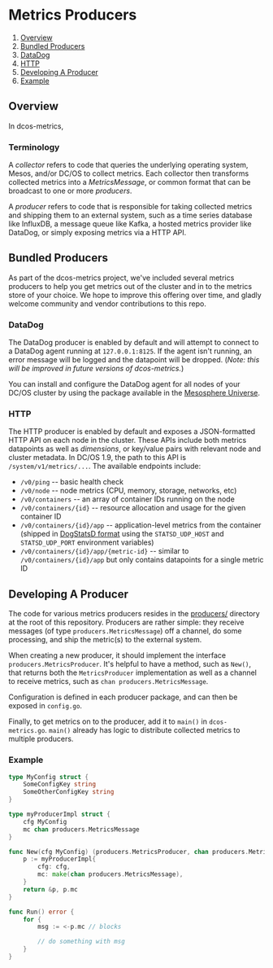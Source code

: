 # Metrics Producers

1. [Overview](#overview)
2. [Bundled Producers](#bundled-producers)
  1. [DataDog](#datadog)
  2. [HTTP](#http)
3. [Developing A Producer](#developing-a-producer)
  1. [Example](#example)

## Overview
In dcos-metrics,

### Terminology
A *collector* refers to code that queries the underlying operating system, Mesos,
and/or DC/OS to collect metrics. Each collector then transforms collected
metrics into a *MetricsMessage*, or common format that can be broadcast to
one or more *producers*.

A *producer* refers to code that is responsible for taking collected metrics and
shipping them to an external system, such as a time series database like
InfluxDB, a message queue like Kafka, a hosted metrics provider like DataDog,
or simply exposing metrics via a HTTP API.

## Bundled Producers
As part of the dcos-metrics project, we've included several metrics producers to
help you get metrics out of the cluster and in to the metrics store of your
choice. We hope to improve this offering over time, and gladly welcome community
and vendor contributions to this repo.

### DataDog
The DataDog producer is enabled by default and will attempt to connect to a
DataDog agent running at `127.0.0.1:8125`. If the agent isn't running, an error
message will be logged and the datapoint will be dropped. (*Note: this will be
improved in future versions of dcos-metrics.*)

You can install and configure the DataDog agent for all nodes of your DC/OS
cluster by using the package available in the
[Mesosphere Universe](https://github.com/mesosphere/universe).

### HTTP
The HTTP producer is enabled by default and exposes a JSON-formatted HTTP API
on each node in the cluster. These APIs include both metrics datapoints as well
as *dimensions*, or key/value pairs with relevant node and cluster metadata.
In DC/OS 1.9, the path to this API is `/system/v1/metrics/...`. The available
endpoints include:

* `/v0/ping` -- basic health check
* `/v0/node` -- node metrics (CPU, memory, storage, networks, etc)
* `/v0/containers` -- an array of container IDs running on the node
* `/v0/containers/{id}` -- resource allocation and usage for the given container ID
* `/v0/containers/{id}/app` -- application-level metrics from the container
(shipped in [DogStatsD format](http://docs.datadoghq.com/guides/dogstatsd/) using
the `STATSD_UDP_HOST` and `STATSD_UDP_PORT` environment variables)
* `/v0/containers/{id}/app/{metric-id}` -- similar to `/v0/containers/{id}/app`
but only contains datapoints for a single metric ID

## Developing A Producer
The code for various metrics producers resides in the [producers/](../producers/)
directory at the root of this repository. Producers are rather simple: they
receive messages (of type `producers.MetricsMessage`) off a channel, do some
processing, and ship the metric(s) to the external system.

When creating a new producer, it should implement the interface
`producers.MetricsProducer`. It's helpful to have a method, such as `New()`,
that returns both the `MetricsProducer` implementation as well as a channel
to receive metrics, such as `chan producers.MetricsMessage`.

Configuration is defined in each producer package, and can then be exposed in
`config.go`.

Finally, to get metrics on to the producer, add it to `main()` in
`dcos-metrics.go`. `main()` already has logic to distribute collected metrics
to multiple producers.

### Example
```go
type MyConfig struct {
    SomeConfigKey string
    SomeOtherConfigKey string
}

type myProducerImpl struct {
    cfg MyConfig
    mc chan producers.MetricsMessage
}

func New(cfg MyConfig) (producers.MetricsProducer, chan producers.MetricsMessage) {
    p := myProducerImpl{
        cfg: cfg,
        mc: make(chan producers.MetricsMessage),
    }
    return &p, p.mc
}

func Run() error {
    for {
        msg := <-p.mc // blocks

        // do something with msg
    }
}
```